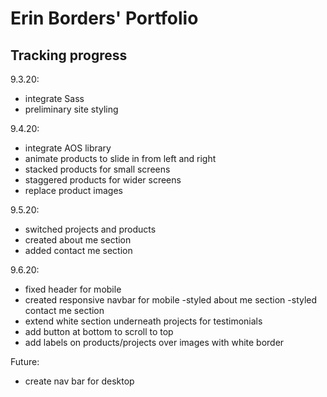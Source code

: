 # Erin Borders' Portfolio


## Tracking progress

9.3.20:
- integrate Sass
- preliminary site styling

9.4.20:
- integrate AOS library
- animate products to slide in from left and right
- stacked products for small screens
- staggered products for wider screens 
- replace product images

9.5.20:
- switched projects and products
- created about me section
- added contact me section

9.6.20:
- fixed header for mobile
- created responsive navbar for mobile
-styled about me section
-styled contact me section
- extend white section underneath projects for testimonials
- add button at bottom to scroll to top
- add labels on products/projects over images with white border

Future:
- create nav bar for desktop


